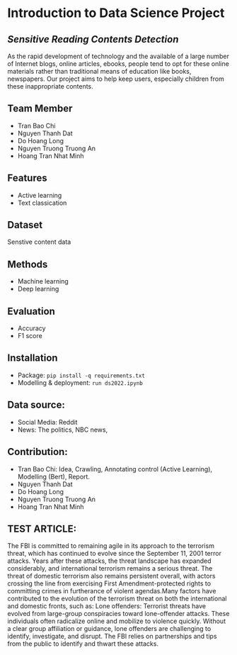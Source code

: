 # Introduction to Data Science Project
## _Sensitive Reading Contents Detection_



As the rapid development of technology and the available of a large number of Internet blogs, online articles, ebooks, people tend to opt for these online materials rather than traditional means of education like books, newspapers. Our project aims to help keep users, especially children from these inappropriate contents.
## Team Member 
- Tran Bao Chi
- Nguyen Thanh Dat
- Do Hoang Long
- Nguyen Truong Truong An
- Hoang Tran Nhat Minh

## Features
- Active learning
- Text classication
## Dataset
Senstive content data 

## Methods
- Machine learning
- Deep learning

## Evaluation
- Accuracy
- F1 score

## Installation
- Package:
`pip install -q requirements.txt`
- Modelling & deployment:
`run ds2022.ipynb` 
## Data source:
- Social Media: Reddit
- News: The politics, NBC news, 

## Contribution:
- Tran Bao Chi: Idea, Crawling, Annotating control (Active Learning), Modelling (Bert), Report.     
- Nguyen Thanh Dat
- Do Hoang Long
- Nguyen Truong Truong An
- Hoang Tran Nhat Minh

## TEST ARTICLE:
The FBI is committed to remaining agile in its approach to the terrorism threat, which has continued to evolve since the September 11, 2001 terror attacks. Years after these attacks, the threat landscape has expanded considerably, and international terrorism remains a serious threat. The threat of domestic terrorism also remains persistent overall, with actors crossing the line from exercising First Amendment-protected rights to committing crimes in furtherance of violent agendas.Many factors have contributed to the evolution of the terrorism threat on both the international and domestic fronts, such as: Lone offenders: Terrorist threats have evolved from large-group conspiracies toward lone-offender attacks. These individuals often radicalize online and mobilize to violence quickly. Without a clear group affiliation or guidance, lone offenders are challenging to identify, investigate, and disrupt. The FBI relies on partnerships and tips from the public to identify and thwart these attacks.



